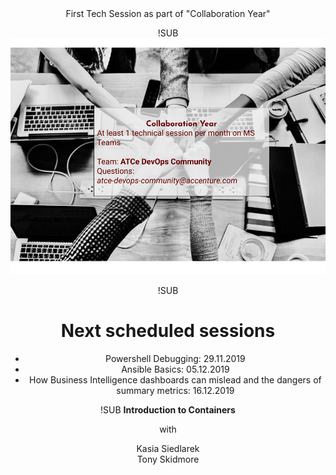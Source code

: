 <!-- .slide: data-background="#FB8033" -->
<center>
First Tech Session as part of "Collaboration Year" <!-- .element: style="color:white" -->

!SUB
<img src="img/sessions.png">

!SUB
# Next scheduled sessions
- Powershell Debugging: 29.11.2019
- Ansible Basics: 05.12.2019
- How Business Intelligence dashboards can mislead and the dangers of summary metrics: 16.12.2019

!SUB
**Introduction to Containers** <!-- .element: class="intro-header" -->

with <!-- .element: style="color:orange" -->

Kasia Siedlarek <!-- .element: style="color:black" --> <br />
Tony Skidmore <!-- .element: style="color:black" -->


